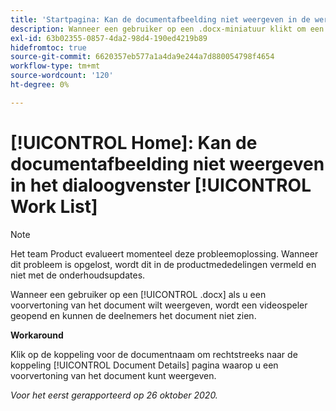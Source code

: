 ```yaml
---
title: 'Startpagina: Kan de documentafbeelding niet weergeven in de werklijst.'
description: Wanneer een gebruiker op een .docx-miniatuur klikt om een voorvertoning van het document weer te geven, wordt een videospeler geopend die het document niet kan zien.
exl-id: 63b02355-0857-4da2-98d4-190ed4219b89
hidefromtoc: true
source-git-commit: 6620357eb577a1a4da9e244a7d880054798f4654
workflow-type: tm+mt
source-wordcount: '120'
ht-degree: 0%

---
```


# [!UICONTROL Home]: Kan de documentafbeelding niet weergeven in het dialoogvenster [!UICONTROL Work List]

<!--Article created by request-->

>[!NOTE]
>
>Het team Product evalueert momenteel deze probleemoplossing. Wanneer dit probleem is opgelost, wordt dit in de productmededelingen vermeld en niet met de onderhoudsupdates.

Wanneer een gebruiker op een [!UICONTROL .docx] als u een voorvertoning van het document wilt weergeven, wordt een videospeler geopend en kunnen de deelnemers het document niet zien.

**Workaround**

Klik op de koppeling voor de documentnaam om rechtstreeks naar de koppeling [!UICONTROL Document Details] pagina waarop u een voorvertoning van het document kunt weergeven.

_Voor het eerst gerapporteerd op 26 oktober 2020._
